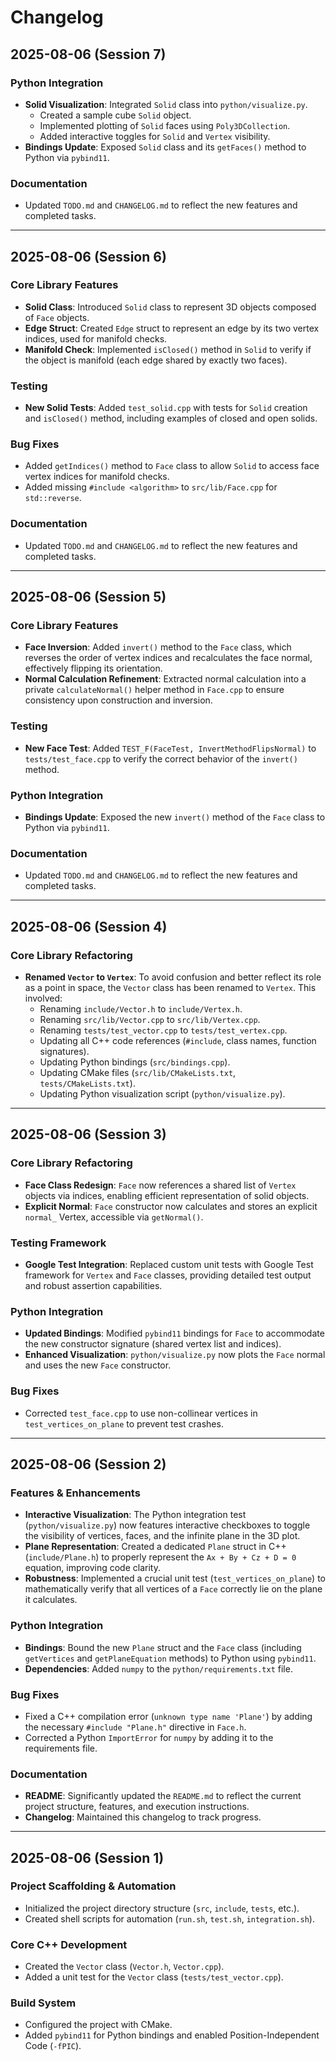 # Changelog

## 2025-08-06 (Session 7)

### Python Integration
- **Solid Visualization**: Integrated `Solid` class into `python/visualize.py`.
  - Created a sample cube `Solid` object.
  - Implemented plotting of `Solid` faces using `Poly3DCollection`.
  - Added interactive toggles for `Solid` and `Vertex` visibility.
- **Bindings Update**: Exposed `Solid` class and its `getFaces()` method to Python via `pybind11`.

### Documentation
- Updated `TODO.md` and `CHANGELOG.md` to reflect the new features and completed tasks.

---

## 2025-08-06 (Session 6)

### Core Library Features
- **Solid Class**: Introduced `Solid` class to represent 3D objects composed of `Face` objects.
- **Edge Struct**: Created `Edge` struct to represent an edge by its two vertex indices, used for manifold checks.
- **Manifold Check**: Implemented `isClosed()` method in `Solid` to verify if the object is manifold (each edge shared by exactly two faces).

### Testing
- **New Solid Tests**: Added `test_solid.cpp` with tests for `Solid` creation and `isClosed()` method, including examples of closed and open solids.

### Bug Fixes
- Added `getIndices()` method to `Face` class to allow `Solid` to access face vertex indices for manifold checks.
- Added missing `#include <algorithm>` to `src/lib/Face.cpp` for `std::reverse`.

### Documentation
- Updated `TODO.md` and `CHANGELOG.md` to reflect the new features and completed tasks.

---

## 2025-08-06 (Session 5)

### Core Library Features
- **Face Inversion**: Added `invert()` method to the `Face` class, which reverses the order of vertex indices and recalculates the face normal, effectively flipping its orientation.
- **Normal Calculation Refinement**: Extracted normal calculation into a private `calculateNormal()` helper method in `Face.cpp` to ensure consistency upon construction and inversion.

### Testing
- **New Face Test**: Added `TEST_F(FaceTest, InvertMethodFlipsNormal)` to `tests/test_face.cpp` to verify the correct behavior of the `invert()` method.

### Python Integration
- **Bindings Update**: Exposed the new `invert()` method of the `Face` class to Python via `pybind11`.

### Documentation
- Updated `TODO.md` and `CHANGELOG.md` to reflect the new features and completed tasks.

---

## 2025-08-06 (Session 4)

### Core Library Refactoring
- **Renamed `Vector` to `Vertex`**: To avoid confusion and better reflect its role as a point in space, the `Vector` class has been renamed to `Vertex`. This involved:
  - Renaming `include/Vector.h` to `include/Vertex.h`.
  - Renaming `src/lib/Vector.cpp` to `src/lib/Vertex.cpp`.
  - Renaming `tests/test_vector.cpp` to `tests/test_vertex.cpp`.
  - Updating all C++ code references (`#include`, class names, function signatures).
  - Updating Python bindings (`src/bindings.cpp`).
  - Updating CMake files (`src/lib/CMakeLists.txt`, `tests/CMakeLists.txt`).
  - Updating Python visualization script (`python/visualize.py`).

---

## 2025-08-06 (Session 3)

### Core Library Refactoring
- **Face Class Redesign**: `Face` now references a shared list of `Vertex` objects via indices, enabling efficient representation of solid objects.
- **Explicit Normal**: `Face` constructor now calculates and stores an explicit `normal_` Vertex, accessible via `getNormal()`.

### Testing Framework
- **Google Test Integration**: Replaced custom unit tests with Google Test framework for `Vertex` and `Face` classes, providing detailed test output and robust assertion capabilities.

### Python Integration
- **Updated Bindings**: Modified `pybind11` bindings for `Face` to accommodate the new constructor signature (shared vertex list and indices).
- **Enhanced Visualization**: `python/visualize.py` now plots the `Face` normal and uses the new `Face` constructor.

### Bug Fixes
- Corrected `test_face.cpp` to use non-collinear vertices in `test_vertices_on_plane` to prevent test crashes.

---

## 2025-08-06 (Session 2)

### Features & Enhancements
- **Interactive Visualization**: The Python integration test (`python/visualize.py`) now features interactive checkboxes to toggle the visibility of vertices, faces, and the infinite plane in the 3D plot.
- **Plane Representation**: Created a dedicated `Plane` struct in C++ (`include/Plane.h`) to properly represent the `Ax + By + Cz + D = 0` equation, improving code clarity.
- **Robustness**: Implemented a crucial unit test (`test_vertices_on_plane`) to mathematically verify that all vertices of a `Face` correctly lie on the plane it calculates.

### Python Integration
- **Bindings**: Bound the new `Plane` struct and the `Face` class (including `getVertices` and `getPlaneEquation` methods) to Python using `pybind11`.
- **Dependencies**: Added `numpy` to the `python/requirements.txt` file.

### Bug Fixes
- Fixed a C++ compilation error (`unknown type name 'Plane'`) by adding the necessary `#include "Plane.h"` directive in `Face.h`.
- Corrected a Python `ImportError` for `numpy` by adding it to the requirements file.

### Documentation
- **README**: Significantly updated the `README.md` to reflect the current project structure, features, and execution instructions.
- **Changelog**: Maintained this changelog to track progress.

---

## 2025-08-06 (Session 1)

### Project Scaffolding & Automation
- Initialized the project directory structure (`src`, `include`, `tests`, etc.).
- Created shell scripts for automation (`run.sh`, `test.sh`, `integration.sh`).

### Core C++ Development
- Created the `Vector` class (`Vector.h`, `Vector.cpp`).
- Added a unit test for the `Vector` class (`tests/test_vector.cpp`).

### Build System
- Configured the project with CMake.
- Added `pybind11` for Python bindings and enabled Position-Independent Code (`-fPIC`).
